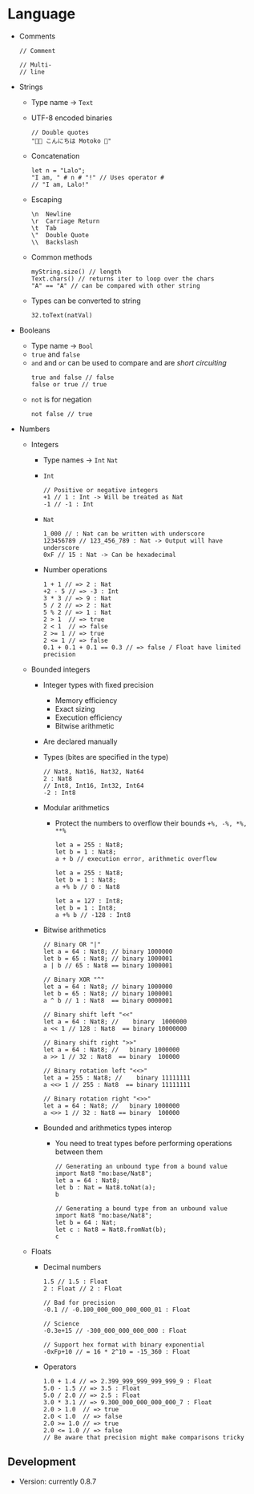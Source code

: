 # Language

-   Comments

    ```Motoko
    // Comment

    // Multi-
    // line
    ```

-   Strings

    -   Type name -> `Text`
    -   UTF-8 encoded binaries

        ```Motoko
        // Double quotes
        "👩‍💻 こんにちは Motoko 💫"
        ```

    -   Concatenation
        ```Motoko
        let n = "Lalo";
        "I am, " # n # "!" // Uses operator #
        // "I am, Lalo!"
        ```
    -   Escaping
        ```
        \n	Newline
        \r	Carriage Return
        \t	Tab
        \"	Double Quote
        \\	Backslash
        ```
    -   Common methods

        ```Motoko
        myString.size() // length
        Text.chars() // returns iter to loop over the chars
        "A" == "A" // can be compared with other string
        ```

    -   Types can be converted to string
        ```Motoko
        32.toText(natVal)
        ```

-   Booleans
    -   Type name -> `Bool`
    -   `true` and `false`
    -   `and` and `or` can be used to compare and are _short circuiting_
        ```Motoko
        true and false // false
        false or true // true
        ```
    -   `not` is for negation
        ```Motoko
        not false // true
        ```
-   Numbers

    -   Integers

        -   Type names -> `Int` `Nat`
        -   `Int`
            ```Motoko
            // Positive or negative integers
            +1 // 1 : Int -> Will be treated as Nat
            -1 // -1 : Int
            ```
        -   `Nat`

            ```Motoko
            1_000 // : Nat can be written with underscore
            123456789 // 123_456_789 : Nat -> Output will have underscore
            0xF // 15 : Nat -> Can be hexadecimal
            ```

        -   Number operations

            ```Motoko
            1 + 1 // => 2 : Nat
            +2 - 5 // => -3 : Int
            3 * 3 // => 9 : Nat
            5 / 2 // => 2 : Nat
            5 % 2 // => 1 : Nat
            2 > 1  // => true
            2 < 1  // => false
            2 >= 1 // => true
            2 <= 1 // => false
            0.1 + 0.1 + 0.1 == 0.3 // => false / Float have limited precision
            ```

    -   Bounded integers

        -   Integer types with fixed precision
            -   Memory efficiency
            -   Exact sizing
            -   Execution efficiency
            -   Bitwise arithmetic
        -   Are declared manually
        -   Types (bites are specified in the type)

            ```Motoko
            // Nat8, Nat16, Nat32, Nat64
            2 : Nat8
            // Int8, Int16, Int32, Int64
            -2 : Int8
            ```

        -   Modular arithmetics

            -   Protect the numbers to overflow their bounds `+%, -%, *%, **%`

                ```Motoko
                let a = 255 : Nat8;
                let b = 1 : Nat8;
                a + b // execution error, arithmetic overflow

                let a = 255 : Nat8;
                let b = 1 : Nat8;
                a +% b // 0 : Nat8

                let a = 127 : Int8;
                let b = 1 : Int8;
                a +% b // -128 : Int8
                ```

        -   Bitwise arithmetics

            ```Motoko
            // Binary OR "|"
            let a = 64 : Nat8; // binary 1000000
            let b = 65 : Nat8; // binary 1000001
            a | b // 65 : Nat8 == binary 1000001

            // Binary XOR "^"
            let a = 64 : Nat8; // binary 1000000
            let b = 65 : Nat8; // binary 1000001
            a ^ b // 1 : Nat8  == binary 0000001

            // Binary shift left "<<"
            let a = 64 : Nat8; //    binary  1000000
            a << 1 // 128 : Nat8  == binary 10000000

            // Binary shift right ">>"
            let a = 64 : Nat8; //   binary 1000000
            a >> 1 // 32 : Nat8  == binary  100000

            // Binary rotation left "<<>"
            let a = 255 : Nat8; //    binary 11111111
            a <<> 1 // 255 : Nat8  == binary 11111111

            // Binary rotation right "<>>"
            let a = 64 : Nat8; //   binary 1000000
            a <>> 1 // 32 : Nat8 == binary  100000
            ```

        -   Bounded and arithmetics types interop

            -   You need to treat types before performing operations between them

                ```Motoko
                // Generating an unbound type from a bound value
                import Nat8 "mo:base/Nat8";
                let a = 64 : Nat8;
                let b : Nat = Nat8.toNat(a);
                b

                // Generating a bound type from an unbound value
                import Nat8 "mo:base/Nat8";
                let b = 64 : Nat;
                let c : Nat8 = Nat8.fromNat(b);
                c
                ```

    -   Floats

        -   Decimal numbers

            ```Motoko
            1.5 // 1.5 : Float
            2 : Float // 2 : Float

            // Bad for precision
            -0.1 // -0.100_000_000_000_000_01 : Float

            // Science
            -0.3e+15 // -300_000_000_000_000 : Float

            // Support hex format with binary exponential
            -0xFp+10 // = 16 * 2^10 = -15_360 : Float
            ```

        -   Operators

            ```Motoko
            1.0 + 1.4 // => 2.399_999_999_999_999_9 : Float
            5.0 - 1.5 // => 3.5 : Float
            5.0 / 2.0 // => 2.5 : Float
            3.0 * 3.1 // => 9.300_000_000_000_000_7 : Float
            2.0 > 1.0  // => true
            2.0 < 1.0  // => false
            2.0 >= 1.0 // => true
            2.0 <= 1.0 // => false
            // Be aware that precision might make comparisons tricky
            ```

## Development

-   Version: currently 0.8.7
